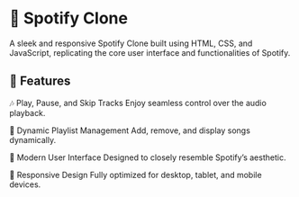 # 🎵 Spotify Clone
A sleek and responsive Spotify Clone built using HTML, CSS, and JavaScript, replicating the core user interface and functionalities of Spotify.

## 🚀 Features
🎶 Play, Pause, and Skip Tracks
Enjoy seamless control over the audio playback.

📃 Dynamic Playlist Management
Add, remove, and display songs dynamically.

🎨 Modern User Interface
Designed to closely resemble Spotify’s aesthetic.

📱 Responsive Design
Fully optimized for desktop, tablet, and mobile devices.
